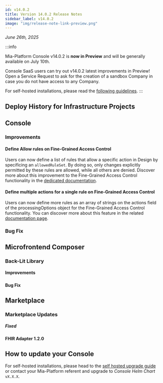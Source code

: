 ```yaml
---
id: v14.0.2
title: Version 14.0.2 Release Notes
sidebar_label: v14.0.2
image: "img/release-note-link-preview.png"
---
```


_June 26th, 2025_

:::info

Mia-Platform Console v14.0.2 is **now in Preview** and will be generally available on July 10th.

Console SaaS users can try out v14.0.2 latest improvements in Preview! Open a Service Request to ask for the creation of a sandbox Company in case you do not have access to any Company.

For self-hosted installations, please read the [following guidelines](#how-to-update-your-console).
:::

## Deploy History for Infrastructure Projects

## Console

### Improvements

#### Define Allow rules on Fine-Grained Access Control

Users can now define a list of rules that allow a specific action in Design by specificing an `allowedRuleSet`. By doing so, only changes explicitly permitted by these rules are allowed, while all others are denied.
Discover more about this improvement to the Fine-Grained Access Control functionality in the [dedicated documentation](/development_suite/api-console/api-design/fine-grained-access-control.md).

#### Define multiple actions for a single rule on Fine-Grained Access Control

Users can now define more rules as an array of strings on the actions field of the processingOptions object for the Fine-Grained Access Control functionality.
You can discover more about this feature in the related [documentation page](/development_suite/api-console/api-design/fine-grained-access-control.md).

### Bug Fix

## Microfrontend Composer

### Back-Lit Library

#### Improvements

##### 

#### Bug Fix

## Marketplace

### Marketplace Updates

#### 

##### Fixed

#### FHIR Adapter 1.2.0

## How to update your Console

For self-hosted installations, please head to the [self hosted upgrade guide](/infrastructure/self-hosted/installation-chart/100_how-to-upgrade.md) or contact your Mia-Platform referent and upgrade to _Console Helm Chart_ `vX.X.X`.
